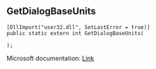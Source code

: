 ## GetDialogBaseUnits

```
[DllImport("user32.dll", SetLastError = true)]
public static extern int GetDialogBaseUnits(
   
);
```

Microsoft documentation: [Link](https://docs.microsoft.com/en-us/windows/win32/api/winuser/nf-winuser-getdialogbaseunits)
